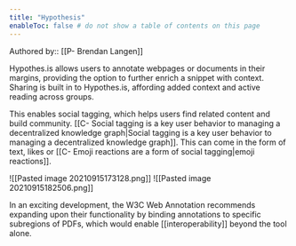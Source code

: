 ```yaml
---
title: "Hypothesis"
enableToc: false # do not show a table of contents on this page
---
```

Authored by:: [[P- Brendan Langen]]

Hypothes.is allows users to annotate webpages or documents in their margins, providing the option to further enrich a snippet with context. Sharing is built in to Hypothes.is, affording added context and active reading across groups. 

This enables social tagging, which helps users find related content and build community. [[C- Social tagging is a key user behavior to managing a decentralized knowledge graph|Social tagging is a key user behavior to managing a decentralized knowledge graph]]. This can come in the form of text, likes or [[C- Emoji reactions are a form of social tagging|emoji reactions]]. 


![[Pasted image 20210915173128.png]]
![[Pasted image 20210915182506.png]]

In an exciting development, the W3C Web Annotation recommends expanding upon their functionality by binding annotations to specific subregions of PDFs, which would enable [[interoperability]] beyond the tool alone.